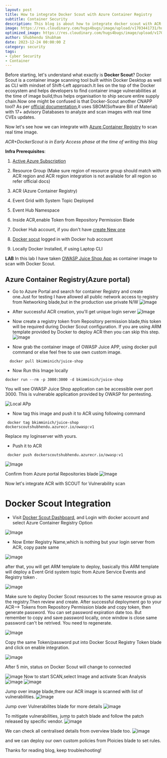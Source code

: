```yaml
---
layout: post
title: How to integrate Docker Scout with Azure Container Registry
subtitle: Container Security
description: This blog is about how to integrate docker scout with ACR(Azure Container Registry)
image: https://res.cloudinary.com/hugs4bugs/image/upload/v1703441731/hugs4bugs/01-primary-blue-docker-logo_rl8tst.png
optimized_image: https://res.cloudinary.com/hugs4bugs/image/upload/v1703441731/hugs4bugs/01-primary-blue-docker-logo_rl8tst.png
author: Shubhendu Shubham
date: 2023-12-24 00:00:00 Z
category: security
tags:
- Cyber Security
- Container
---
```

Before starting, let's understand what exactly is **Docker Scout**? 
Docker Scout is a container image scanning tool built within Docker Desktop as well as CLI with mindset of Shift-Left approach.It lies on the top of the Docker ecosystem and helps developers to find container image vulnerabilities at the time of image build,thus helps organisation to ship secure entire supply chain.Now one might be confused is that Docker-Scout another CNAPP tool? As per [official documentation](https://docs.docker.com/scout/),it uses SBOM(Software Bill of Material) with 17+ advisory Databases to analyze and scan images with real time CVEs updates.

Now let's see how we can integrate with [Azure Container Registry](https://learn.microsoft.com/en-us/azure/container-registry/) to scan real time image.

*ACR+DockerScout is in Early Access phase at the time of writing this blog*

**Infra Prerequisites**:

1. [Active Azure Subscription](https://azure.microsoft.com/en-in/free/search/?ef_id=_k_72add33a00b31d31c1e2b6b27ce9063c_k_&OCID=AIDcmmf1elj9v5_SEM__k_72add33a00b31d31c1e2b6b27ce9063c_k_&msclkid=72add33a00b31d31c1e2b6b27ce9063c)

2. Resource Group (Make sure region of resource group should match with ACR region and ACR region integration is not available for all region so refer official docs)

3. ACR (Azure Container Registry)
4. Event Grid with System Topic Deployed
5. Event Hub Namespace 
6. Inside ACR,enable Token from Repository Permission Blade
7. Docker Hub account, if you don't have [create New one](https://hub.docker.com/)
8. [Docker socut](https://scout.docker.com/org/sivolko/settings/integrations) logged in with Docker hub account
9. Locally Docker Installed, if using Laptop CLI

**LAB**
In this lab I have taken [OWASP Juice Shop App](https://github.com/juice-shop/juice-shop) as container image to scan with Docker Scout.

## Azure Container Registry(Azure portal)

* Go to Azure Portal and search for container Registry and create one.Just for testing I have allowed all public network access to registry from Networking blade,but in the production use private N/W
![image](https://res.cloudinary.com/hugs4bugs/image/upload/v1703497968/hugs4bugs/dockerscout/IMG_6067_ppa5qu.jpg)

* After successful ACR creation, you'll get unique login server
![Image](https://res.cloudinary.com/hugs4bugs/image/upload/v1703498280/hugs4bugs/dockerscout/IMG_6068_qsp5ox.jpg)

* Now create a registry token from Repository permission blade,this token will be required during Docker Scout configuration. If you are using ARM template provided by Docker to deploy ACR then you can skip this step.
![image](https://res.cloudinary.com/hugs4bugs/image/upload/v1703498504/hugs4bugs/dockerscout/IMG_6069_chqn26.jpg)

* Now grab the container image of OWASP Juice APP, using docker pull command or else feel free to use own custom image.

```
  docker pull bkimminich/juice-shop
```
* Now Run this Image locally 

```
docker run --rm -p 3000:3000 -d bkimminich/juice-shop 
```
You will see OWASP Juice Shop application can be accessible over port 3000. This is vulnerable application provided by OWASP for pentesting.

![Local APp](https://res.cloudinary.com/hugs4bugs/image/upload/v1703499102/hugs4bugs/dockerscout/jshop_sk06vw.jpg)

* Now tag this image and push it to ACR using following command 

```
 docker tag bkimminich/juice-shop dockerscoutshubhendu.azurecr.io/owasp:v1
```
Replace  my loginserver with yours.

* Push it to ACR 

```
 docker push dockerscoutshubhendu.azurecr.io/owasp:v1
```
![Image](https://res.cloudinary.com/hugs4bugs/image/upload/v1703499593/hugs4bugs/dockerscout/dscoutpushed_hitsil.png)

Confirm from Azure portal Repositories blade
![Image](https://res.cloudinary.com/hugs4bugs/image/upload/v1703499718/hugs4bugs/dockerscout/IMG_6070_uq9wsw.jpg)

Now let's integrate ACR with SCOUT for Vulnerability scan 
# Docker Scout Integration 

* Visit [Docker Scout Dashboard](https://scout.docker.com/org/sivolko/settings/integrations), and Login with docker account and select Azure Container Registry Option 

![Image](https://res.cloudinary.com/hugs4bugs/image/upload/v1703500085/hugs4bugs/dockerscout/dsss_fg7afa.jpg)

* Now Enter Registry Name,which is nothing but your login server from ACR, copy paste same

![image](https://res.cloudinary.com/hugs4bugs/image/upload/v1703500217/hugs4bugs/dockerscout/regname_ngknme.jpg)

after that, you will get ARM template to deploy, basically this ARM template will deploy a Event Grid system topic from Azure Service Events and Registry token .

![image](https://res.cloudinary.com/hugs4bugs/image/upload/v1703500699/hugs4bugs/dockerscout/azureee_q2nde4.jpg)

Make sure to deploy Docker Scout resources to the same resource group as the registry.Then review and create.
After successful deployment go to your ACR--> Tokens from Repository Permission blade and copy token, then generate password. You can set password expiration date too. But remember to copy and save password locally, once window is close same password can't be retrived. You need to regenerate.

![Image](https://res.cloudinary.com/hugs4bugs/image/upload/v1703501159/hugs4bugs/dockerscout/IMG_6071_jqu7is.jpg)

Copy the same Token/password put into Docker Scout Registry Token blade and click on enable integration.

![image](https://res.cloudinary.com/hugs4bugs/image/upload/v1703501288/hugs4bugs/dockerscout/rtt_tk7vne.jpg)

After 5 min, status on Docker Scout will change to connected

![image](https://res.cloudinary.com/hugs4bugs/image/upload/v1703501479/hugs4bugs/dockerscout/conn_b6ko3u.jpg)
Now to start SCAN,select Image and activate Scan Analysis
![image](https://res.cloudinary.com/hugs4bugs/image/upload/v1703501839/hugs4bugs/dockerscout/scan_vmw4mx.jpg)
![image](https://res.cloudinary.com/hugs4bugs/image/upload/v1703501840/hugs4bugs/dockerscout/scanactive_jp38jf.jpg)

Jump over image blade,there our ACR image is scanned with list of vulnerabilities.
![Image](https://res.cloudinary.com/hugs4bugs/image/upload/v1703501597/hugs4bugs/dockerscout/dscoutvlnreport_yclmts.jpg)

Jump over Vulnerabilites blade for more details 
![image](https://res.cloudinary.com/hugs4bugs/image/upload/v1703501772/hugs4bugs/dockerscout/dscoutvlncve_u7trma.jpg)

To mitigate vulnerabilities, jump to patch blade and follow the patch released by specific vendor.
![image](https://res.cloudinary.com/hugs4bugs/image/upload/v1703502034/hugs4bugs/dockerscout/dscoutpath_tvzbfg.jpg)

We can check all centralised details from overview blade too.
![image](https://res.cloudinary.com/hugs4bugs/image/upload/v1703502220/hugs4bugs/dockerscout/ov_gzscav.jpg)

and we can deploy our own custom policies from Ploicies blade to set rules.

Thanks for reading blog, keep troubleshooting!